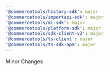 ```yaml
---
'@commercetools/history-sdk': major
'@commercetools/importapi-sdk': major
'@commercetools/ml-sdk': major
'@commercetools/platform-sdk': major
'@commercetools/sdk-client-v2': major
'@commercetools/ts-client': major
'@commercetools/ts-sdk-apm': major
---
```


Minor Changes
